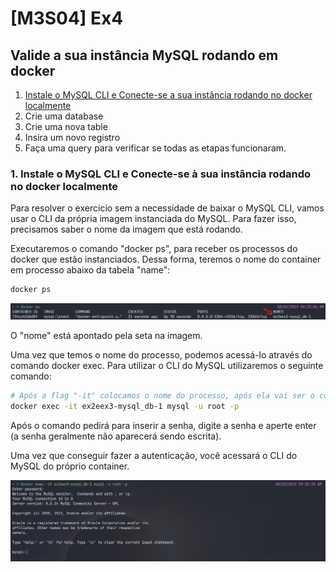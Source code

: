 # [M3S04] Ex4

## Valide a sua instância MySQL rodando em docker

1. [Instale o MySQL CLI e Conecte-se a sua instância rodando no docker localmente](#1.-instale-o-mysql-cli-e-conecte-se-à-sua-instância-rodando-no-docker-localmente)
2. Crie uma database
3. Crie uma nova table
4. Insira um novo registro
5. Faça uma query para verificar se todas as etapas funcionaram.

### 1. Instale o MySQL CLI e Conecte-se à sua instância rodando no docker localmente

Para resolver o exercicio sem a necessidade de baixar o MySQL CLI, vamos usar o CLI da própria imagem instanciada do MySQL. Para fazer isso, precisamos saber o nome da imagem que está rodando.

Executaremos o comando "docker ps", para receber os processos do docker que estão instanciados. Dessa forma, teremos o nome do container em processo abaixo da tabela "name":

```bash
docker ps
```

<img title="Executando docker ps" alt="docker ps" src="./docker-ps.png">

O "nome" está apontado pela seta na imagem.

Uma vez que temos o nome do processo, podemos acessá-lo através do comando docker exec. Para utilizar o CLI do MySQL utilizaremos o seguinte comando: 


```bash
# Após a flag "-it" colocamos o nome do processo, após ela vai ser o comando, para inicializar o MySQL CLI. 
docker exec -it ex2eex3-mysql_db-1 mysql -u root -p
```

Após o comando pedirá para inserir a senha, digite a senha e aperte enter (a senha geralmente não aparecerá sendo escrita).

Uma vez que conseguir fazer a autenticação, você acessará o CLI do MySQL do próprio container.


<img title="Executando docker exec no mysql" alt="docker exec" src="./docker-exec.png">


